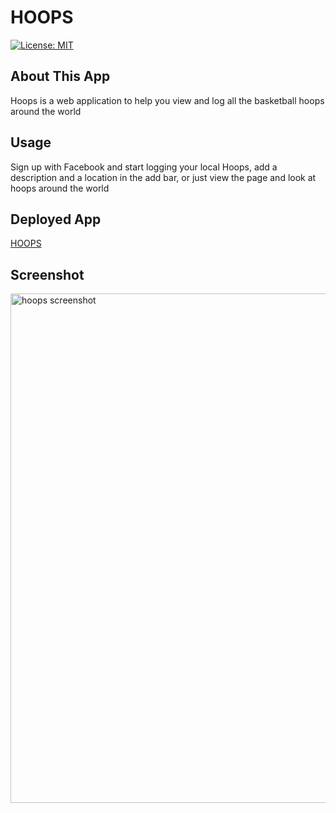 # HOOPS

[![License: MIT](https://img.shields.io/badge/License-MIT-yellow.svg)](https://opensource.org/licenses/MIT)

## About This App
Hoops is a web application to help you view and log all the basketball hoops around the world

## Usage
Sign up with Facebook and start logging your local Hoops, add a description and a location in the add bar, 
or just view the page and look at hoops around the world

## Deployed App

[HOOPS](https://hoops-judno.herokuapp.com/)

## Screenshot

<img width="815" alt="hoops screenshot" src="https://user-images.githubusercontent.com/69154965/108647254-4275b600-750c-11eb-91b5-e08003c93820.png">
